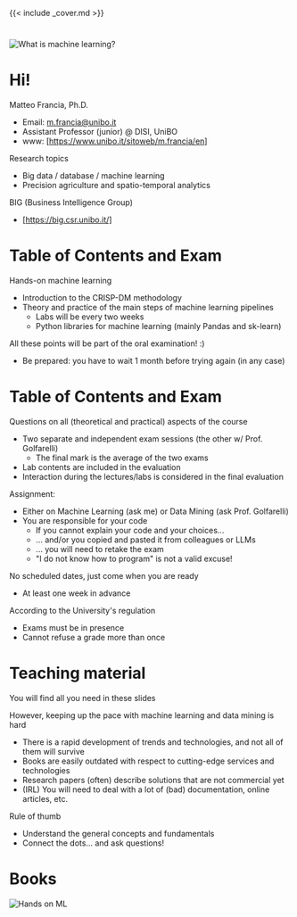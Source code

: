 {{< include _cover.md >}}

#

![What is machine learning?](https://imgs.xkcd.com/comics/machine_learning.png)

# Hi!

Matteo Francia, Ph.D.

- Email: m.francia@unibo.it
- Assistant Professor (junior) @ DISI, UniBO
- www: [https://www.unibo.it/sitoweb/m.francia/en]

Research topics

- Big data / database / machine learning
- Precision agriculture and spatio-temporal analytics

BIG (Business Intelligence Group)

- [https://big.csr.unibo.it/]

# Table of Contents and Exam

Hands-on machine learning

- Introduction to the CRISP-DM methodology
- Theory and practice of the main steps of machine learning pipelines
    - Labs will be every two weeks
    - Python libraries for machine learning (mainly Pandas and sk-learn)

All these points will be part of the oral examination! :)

- Be prepared: you have to wait 1 month before trying again (in any case)

# Table of Contents and Exam

Questions on all (theoretical and practical) aspects of the course

- Two separate and independent exam sessions (the other w/ Prof. Golfarelli)
    - The final mark is the average of the two exams
- Lab contents are included in the evaluation
- Interaction during the lectures/labs is considered in the final evaluation

Assignment:

- Either on Machine Learning (ask me) or Data Mining (ask Prof. Golfarelli)
- You are responsible for your code
    - If you cannot explain your code and your choices...
    - ... and/or you copied and pasted it from colleagues or LLMs
    - ... you will need to retake the exam
    - "I do not know how to program" is not a valid excuse!

No scheduled dates, just come when you are ready

- At least one week in advance

According to the University's regulation

- Exams must be in presence
- Cannot refuse a grade more than once

# Teaching material

You will find all you need in these slides

However, keeping up the pace with machine learning and data mining is hard

- There is a rapid development of trends and technologies, and not all of them will survive
- Books are easily outdated with respect to cutting-edge services and technologies
- Research papers (often) describe solutions that are not commercial yet
- (IRL) You will need to deal with a lot of (bad) documentation, online articles, etc.

Rule of thumb

- Understand the general concepts and fundamentals
- Connect the dots... and ask questions!

# Books

![Hands on ML](https://learning.oreilly.com/library/cover/9781492032632/250w/)